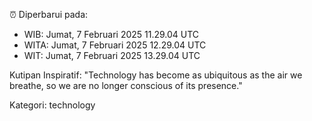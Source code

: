 ⏰ Diperbarui pada:
- WIB: Jumat, 7 Februari 2025 11.29.04 UTC
- WITA: Jumat, 7 Februari 2025 12.29.04 UTC
- WIT: Jumat, 7 Februari 2025 13.29.04 UTC

Kutipan Inspiratif:
"Technology has become as ubiquitous as the air we breathe, so we are no longer conscious of its presence."


Kategori: technology

